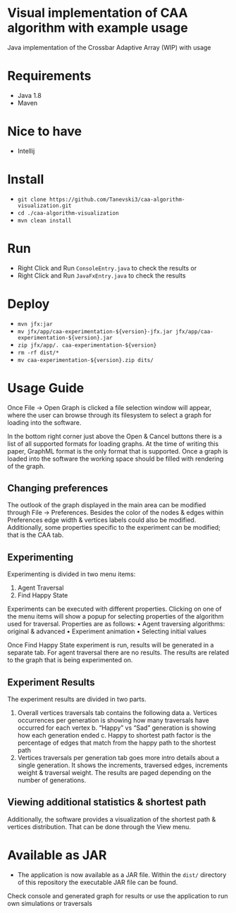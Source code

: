 # Visual implementation of CAA algorithm with example usage
Java implementation of the Crossbar Adaptive Array (WIP) with usage

# Requirements

 - Java 1.8
 - Maven
 
# Nice to have
 - Intellij

# Install
 - `git clone https://github.com/Tanevski3/caa-algorithm-visualization.git`
 - `cd ./caa-algorithm-visualization`
 - `mvn clean install`
 
# Run
 - Right Click and Run `ConsoleEntry.java` to check the results
 or
 - Right Click and Run `JavaFxEntry.java` to check the results
 
# Deploy
 - `mvn jfx:jar`
 - `mv jfx/app/caa-experimentation-${version}-jfx.jar jfx/app/caa-experimentation-${version}.jar`
 - `zip jfx/app/. caa-experimentation-${version}`
 - `rm -rf dist/*`
 - `mv caa-experimentation-${version}.zip dits/`

# Usage Guide

[screenshot1]: https://github.com/Tanevski3/caa-experimentation/blob/master/i1.png
[screenshot2]: i2.png
 
Once File -> Open Graph is clicked a file selection window will appear, where the user can browse through its filesystem to select a graph for loading into the software.
 
In the bottom right corner just above the Open & Cancel buttons there is a list of all supported formats for loading graphs. At the time of writing this paper, GraphML format is the only format that is supported. Once a graph is loaded into the software the working space should be filled with rendering of the graph.  

## Changing preferences
The outlook of the graph displayed in the main area can be modified through File -> Preferences. Besides the color of the nodes & edges within Preferences edge width & vertices labels could also be modified. Additionally, some properties specific to the experiment can be modified; that is the CAA tab.
  
## Experimenting
Experimenting is divided in two menu items:
1.	Agent Traversal
2.	Find Happy State
 
Experiments can be executed with different properties. Clicking on one of the menu items will show a popup for selecting properties of the algorithm used for traversal. Properties are as follows:
•	Agent traversing algorithms: original & advanced
•	Experiment animation 
•	Selecting initial values
 
Once Find Happy State experiment is run, results will be generated in a separate tab. For agent traversal there are no results.
The results are related to the graph that is being experimented on.

## Experiment Results
The experiment results are divided in two parts.
1.	Overall vertices traversals tab contains the following data
    a.	Vertices occurrences per generation is showing how many traversals have occurred for each vertex
    b.	“Happy” vs “Sad” generation is showing how each generation ended
    c.	Happy to shortest path factor is the percentage of edges that match from the happy path to the shortest path 
2.	Vertices traversals per generation tab goes more intro details about a single generation. It shows the increments, traversed edges, increments weight & traversal weight. The results are paged depending on the number of generations.

   

## Viewing additional statistics & shortest path
Additionally, the software provides a visualization of the shortest path & vertices distribution. That can be done through the View menu.
 
  

# Available as JAR
 - The application is now available as a JAR file. Within the `dist/` directory of this repository the executable JAR file can be found.

Check console and generated graph for results or use the application to run own simulations or traversals

